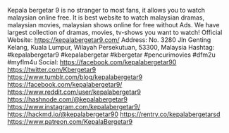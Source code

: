 Kepala bergetar 9 is no stranger to most fans, it allows you to watch malaysian online free. It is best website to watch malaysian dramas, malaysian movies, malaysian shows online for free without Ads. We have largest collection of  dramas, movies, tv-shows you want to watch!
Official Website: https://kepalabergetar9.com/
Address: No. 3280 Jln Genting Kelang, Kuala Lumpur, Wilayah Persekutuan, 53300, Malaysia
Hashtag: #kepalabergetar9 #kepalabergetar #kbergetar #pencurimovies #dfm2u #myflm4u
Social: 
https://facebook.com/kepalabergetar90
https://twitter.com/Kbergetar9
https://www.tumblr.com/blog/kepalabergetar9
https://facebook.com/kepalabergetar9/
https://www.reddit.com/user/kepalabergetar9
https://hashnode.com/@kepalabergetar9
https://www.instagram.com/kepalabergetar9/
https://hackmd.io/@kepalabergetar90
https://rentry.co/kepalabergetarsd
https://www.patreon.com/KepalaBergetar9
